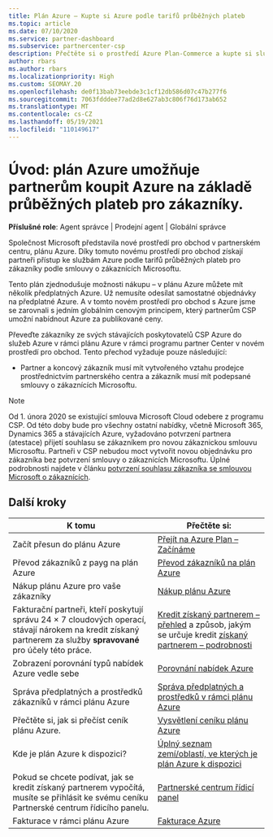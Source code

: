 ```yaml
---
title: Plán Azure – Kupte si Azure podle tarifů průběžných plateb
ms.topic: article
ms.date: 07/10/2020
ms.service: partner-dashboard
ms.subservice: partnercenter-csp
description: Přečtěte si o prostředí Azure Plan-Commerce a kupte si služby Azure podle tarifů průběžných plateb pro zákazníky. Seznamte se také s novými požadavky na zabezpečení.
author: rbars
ms.author: rbars
ms.localizationpriority: High
ms.custom: SEOMAY.20
ms.openlocfilehash: de0f13bab73eebde3c1cf12db586d07c47b277f6
ms.sourcegitcommit: 7063fdddee77ad2d8e627ab3c806f76d173ab652
ms.translationtype: MT
ms.contentlocale: cs-CZ
ms.lasthandoff: 05/19/2021
ms.locfileid: "110149617"
---
```

# <a name="introduction-azure-plan-lets-partners-buy-azure-at-pay-as-you-go-rates-for-customers"></a>Úvod: plán Azure umožňuje partnerům koupit Azure na základě průběžných plateb pro zákazníky.

**Příslušné role**: Agent správce | Prodejní agent | Globální správce

Společnost Microsoft představila nové prostředí pro obchod v partnerském centru, plánu Azure.  Díky tomuto novému prostředí pro obchod získají partneři přístup ke službám Azure podle tarifů průběžných plateb pro zákazníky podle smlouvy o zákaznících Microsoftu.

Tento plán zjednodušuje možnosti nákupu – v plánu Azure můžete mít několik předplatných Azure. Už nemusíte odesílat samostatné objednávky na předplatné Azure. A v tomto novém prostředí pro obchod s Azure jsme se zarovnali s jedním globálním cenovým principem, který partnerům CSP umožní nabídnout Azure za publikované ceny.

Převeďte zákazníky ze svých stávajících poskytovatelů CSP Azure do služeb Azure v rámci plánu Azure v rámci programu partner Center v novém prostředí pro obchod. Tento přechod vyžaduje pouze následující:

- Partner a koncový zákazník musí mít vytvořeného vztahu prodejce prostřednictvím partnerského centra a zákazník musí mít podepsané smlouvy o zákaznících Microsoftu.

>[!Note]
>Od 1. února 2020 se existující smlouva Microsoft Cloud odebere z programu CSP. Od této doby bude pro všechny ostatní nabídky, včetně Microsoft 365, Dynamics 365 a stávajících Azure, vyžadováno potvrzení partnera (atestace) přijetí souhlasu se zákazníkem pro novou zákaznickou smlouvu Microsoftu. Partneři v CSP nebudou moct vytvořit novou objednávku pro zákazníka bez potvrzení smlouvy o zákaznících Microsoftu. Úplné podrobnosti najdete v článku [potvrzení souhlasu zákazníka se smlouvou Microsoft o zákaznících](confirm-customer-agreement.md).


## <a name="next-steps"></a>Další kroky

|**K tomu**   |**Přečtěte si:**   |
|------------------|---------------------|
|Začít přesun do plánu Azure|[Přejít na Azure Plan – Začínáme](azure-plan-get-started.md)
|Převod zákazníků z payg na plán Azure|[Převod zákazníků na plán Azure](azure-plan-transition.md)|
|Nákup plánu Azure pro vaše zákazníky|[Nákup plánu Azure](purchase-azure-plan.md)|
|Fakturační partneři, kteří poskytují správu 24 × 7 cloudových operací, stávají nárokem na kredit získaný partnerem za služby **spravované** pro účely této práce.|[Kredit získaný partnerem – přehled](partner-earned-credit.md) a způsob, jakým se určuje kredit [získaný partnerem – podrobnosti](partner-earned-credit-explanation.md)|
|Zobrazení porovnání typů nabídek Azure vedle sebe|[Porovnání nabídek Azure](compare-azure-offers.md)|
|Správa předplatných a prostředků zákazníků v rámci plánu Azure|[Správa předplatných a prostředků v rámci plánu Azure](azure-plan-manage.md)|
|Přečtěte si, jak si přečíst ceník plánu Azure.   |[Vysvětlení ceníku plánu Azure](azure-plan-price-list.md)|
|Kde je plán Azure k dispozici?|[Úplný seznam zemí/oblastí, ve kterých je plán Azure k dispozici](https://query.prod.cms.rt.microsoft.com/cms/api/am/binary/RE3QN0x)
|Pokud se chcete podívat, jak se kredit získaný partnerem vypočítá, musíte se přihlásit ke svému ceníku Partnerské centrum řídicího panelu.|[Partnerské centrum řídicí panel](https://partner.microsoft.com/dashboard/home)|
|Fakturace v rámci plánu Azure|[Fakturace Azure](azure-plan-billing.md)|